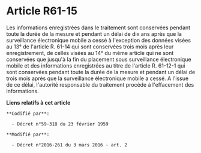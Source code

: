 # Article R61-15

Les informations enregistrées dans le traitement sont conservées pendant toute la durée de la mesure et pendant un délai de
dix ans après que la surveillance électronique mobile a cessé à l'exception des données visées au 13° de l'article R. 61-14
qui sont conservées trois mois après leur enregistrement, de celles visées au 14° du même article qui ne sont conservées que
jusqu'à la fin du placement sous surveillance électronique mobile et des informations enregistrées au titre de l'article R.
61-12-1 qui sont conservées pendant toute la durée de la mesure et pendant un délai de trois mois après que la surveillance
électronique mobile a cessé. A l'issue de ce délai, l'autorité responsable du traitement procède à l'effacement des
informations.

**Liens relatifs à cet article**

	**Codifié par**:

	  - Décret n°59-318 du 23 février 1959

	**Modifié par**:

	  - Décret n°2016-261 du 3 mars 2016 - art. 2
